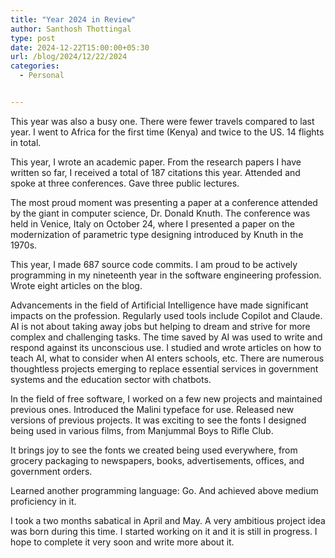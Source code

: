 ```yaml
---
title: "Year 2024 in Review"
author: Santhosh Thottingal
type: post
date: 2024-12-22T15:00:00+05:30
url: /blog/2024/12/22/2024
categories:
  - Personal


---
```


This year was also a busy one. There were fewer travels compared to last year. I went to Africa for the first time (Kenya) and twice to the US. 14 flights in total.

This year, I wrote an academic paper. From the research papers I have written so far, I received a total of 187 citations this year. Attended and spoke at three conferences. Gave three public lectures.

The most proud moment was presenting a paper at a conference attended by the giant in computer science, Dr. Donald Knuth. The conference was held in Venice, Italy on October 24, where I presented a paper on the modernization of parametric type designing introduced by Knuth in the 1970s.

This year, I made 687 source code commits. I am proud to be actively programming in my nineteenth year in the software engineering profession. Wrote eight articles on the blog.

Advancements in the field of Artificial Intelligence have made significant impacts on the profession. Regularly used tools include Copilot and Claude. AI is not about taking away jobs but helping to dream and strive for more complex and challenging tasks. The time saved by AI was used to write and respond against its unconscious use. I studied and wrote articles on how to teach AI, what to consider when AI enters schools, etc. There are numerous thoughtless projects emerging to replace essential services in government systems and the education sector with chatbots.

In the field of free software, I worked on a few new projects and maintained previous ones. Introduced the Malini typeface for use. Released new versions of previous projects. It was exciting to see the fonts I designed being used in various films, from Manjummal Boys to Rifle Club.

It brings joy to see the fonts we created being used everywhere, from grocery packaging to newspapers, books, advertisements, offices, and government orders.

Learned another programming language: Go. And achieved above medium proficiency in it.

I took a two months sabatical in April and May. A very ambitious project idea was born during this time. I started working on it and it is still in progress. I hope to complete it very soon and write more about it.
